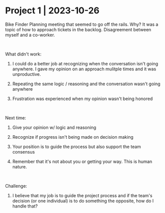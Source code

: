 # Project 1 | 2023-10-26

Bike Finder Planning meeting that seemed to go off the rails. Why? It was a topic of how to approach tickets in the backlog. Disagreement between myself and a co-worker.

<br>

What didn't work:

1. I could do a better job at recognizing when the conversation isn't going anywhere. I gave my opinion on an approach mulitple times and it was unproductive.

1. Repeating the same logic / reasoning and the conversation wasn't going anywhere

1. Frustration was experienced when my opinion wasn't being honored

<br>

Next time:

1. Give your opinion w/ logic and reasoning

1. Recognize if progress isn't being made on decision making

1. Your position is to guide the process but also support the team consensus

1. Remember that it's not about you or getting your way. This is human nature.

<br>

Challenge:

1. I believe that my job is to guide the project process and if the team's decision (or one individual) is to do something the opposite, how do I handle that?
